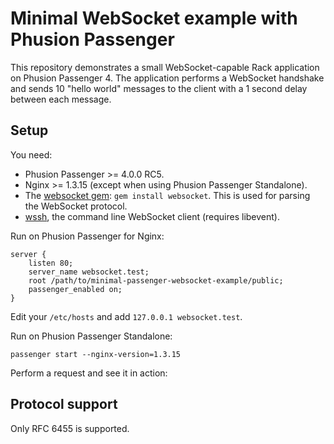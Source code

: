# Minimal WebSocket example with Phusion Passenger

This repository demonstrates a small WebSocket-capable Rack application on Phusion Passenger 4. The application performs a WebSocket handshake and sends 10 "hello world" messages to the client with a 1 second delay between each message.

## Setup

You need:

 * Phusion Passenger >= 4.0.0 RC5.
 * Nginx >= 1.3.15 (except when using Phusion Passenger Standalone).
 * The [websocket gem](https://github.com/imanel/websocket-ruby): `gem install websocket`. This is used for parsing the WebSocket protocol.
 * [wssh](https://github.com/progrium/wssh), the command line WebSocket client (requires libevent).

Run on Phusion Passenger for Nginx:

    server {
        listen 80;
        server_name websocket.test;
        root /path/to/minimal-passenger-websocket-example/public;
        passenger_enabled on;
    }

Edit your `/etc/hosts` and add `127.0.0.1 websocket.test`.

Run on Phusion Passenger Standalone:

    passenger start --nginx-version=1.3.15

Perform a request and see it in action:



## Protocol support

Only RFC 6455 is supported.
